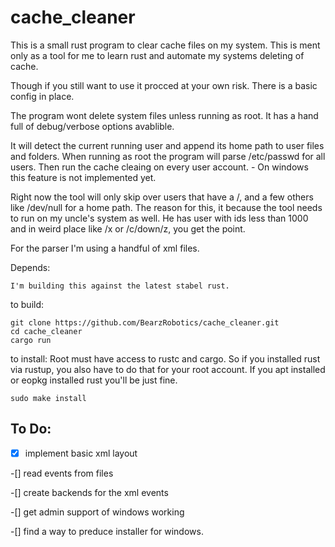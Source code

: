 # cache_cleaner
This is a small rust program to clear cache files on my system. 
This is ment only as a tool for me to learn rust and automate 
my systems deleting of cache.

Though if you still want to use it procced at your own risk.
There is a basic config in place.

The program wont delete system files unless running as root. 
It has a hand full of debug/verbose options avablible.

It will detect the current running user and append its home path
to user files and folders. When running as root the program will 
parse /etc/passwd for all users. Then run the cache cleaing on 
every user account. - On windows this feature is not implemented yet.

Right now the tool will only skip over users that have a /, and a few
others like /dev/null for a home path. The reason for this, it because the 
tool needs to run on my uncle's system as well. He has user with
ids less than 1000 and in weird place like /x or /c/down/z, you
get the point. 

For the parser I'm using a handful of xml files.

Depends:

    I'm building this against the latest stabel rust. 

to build:

    git clone https://github.com/BearzRobotics/cache_cleaner.git
    cd cache_cleaner
    cargo run

to install:
    Root must have access to rustc and cargo. So if you installed rust via rustup,
    you also have to do that for your root account. If you apt installed or eopkg installed
    rust you'll be just fine.

    sudo make install

## To Do:

-[x] implement basic xml layout 

-[] read events from files 

-[] create backends for the xml events 

-[] get admin support of windows working 

-[] find a way to preduce installer for windows. 
